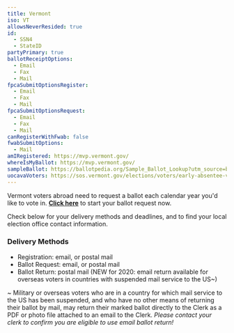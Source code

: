 ```yaml
---
title: Vermont
iso: VT
allowsNeverResided: true
id:
  - SSN4
  - StateID
partyPrimary: true
ballotReceiptOptions:
  - Email
  - Fax
  - Mail
fpcaSubmitOptionsRegister:
  - Email
  - Fax
  - Mail
fpcaSubmitOptionsRequest:
  - Email
  - Fax
  - Mail
canRegisterWithFwab: false
fwabSubmitOptions:
  - Mail
amIRegistered: https://mvp.vermont.gov/
whereIsMyBallot: https://mvp.vermont.gov/
sampleBallot: https://ballotpedia.org/Sample_Ballot_Lookup?utm_source=ballotpedia&utm_campaign=sample_ballot_frontpage
uocavaVoters: https://sos.vermont.gov/elections/voters/early-absentee-voting/#military
---
```

Vermont voters abroad need to request a ballot each calendar year you'd like to vote in. [**Click here**](https://www.votefromabroad.org) to start your ballot request now.

Check below for your delivery methods and deadlines, and to find your local election office contact information.

### Delivery Methods

* Registration: email, or postal mail
* Ballot Request: email, or postal mail
* Ballot Return: postal mail (NEW for 2020: email return available for overseas voters in countries with suspended mail service to the US~)

~ Military or overseas voters who are in a country for which mail service to the US has been suspended, and who have no other means of returning their ballot by mail, may return their marked ballot directly to the Clerk as a PDF or photo file attached to an email to the Clerk. _Please contact your clerk to confirm you are eligible to use email ballot return!_